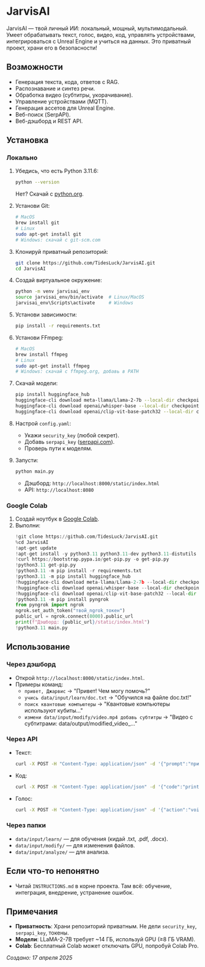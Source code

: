 # JarvisAI

JarvisAI — твой личный ИИ: локальный, мощный, мультимодальный. Умеет обрабатывать текст, голос, видео, код, управлять устройствами, интегрироваться с Unreal Engine и учиться на данных. Это приватный проект, храни его в безопасности!

## Возможности
- Генерация текста, кода, ответов с RAG.
- Распознавание и синтез речи.
- Обработка видео (субтитры, укорачивание).
- Управление устройствами (MQTT).
- Генерация ассетов для Unreal Engine.
- Веб-поиск (SerpAPI).
- Веб-дэшборд и REST API.

## Установка

### Локально
1. Убедись, что есть Python 3.11.6:
   ```bash
   python --version
   ```
   Нет? Скачай с [python.org](https://www.python.org/downloads/).

2. Установи Git:
   ```bash
   # MacOS
   brew install git
   # Linux
   sudo apt-get install git
   # Windows: скачай с git-scm.com
   ```

3. Клонируй приватный репозиторий:
   ```bash
   git clone https://github.com/TidesLuck/JarvisAI.git
   cd JarvisAI
   ```

4. Создай виртуальное окружение:
   ```bash
   python -m venv jarvisai_env
   source jarvisai_env/bin/activate  # Linux/MacOS
   jarvisai_env\Scripts\activate     # Windows
   ```

5. Установи зависимости:
   ```bash
   pip install -r requirements.txt
   ```

6. Установи FFmpeg:
   ```bash
   # MacOS
   brew install ffmpeg
   # Linux
   sudo apt-get install ffmpeg
   # Windows: скачай с ffmpeg.org, добавь в PATH
   ```

7. Скачай модели:
   ```bash
   pip install huggingface_hub
   huggingface-cli download meta-llama/Llama-2-7b --local-dir checkpoints/llama
   huggingface-cli download openai/whisper-base --local-dir checkpoints/whisper
   huggingface-cli download openai/clip-vit-base-patch32 --local-dir checkpoints/clip
   ```

8. Настрой `config.yaml`:
   - Укажи `security_key` (любой секрет).
   - Добавь `serpapi_key` ([serpapi.com](https://serpapi.com)).
   - Проверь пути к моделям.

9. Запусти:
   ```bash
   python main.py
   ```
   - Дэшборд: `http://localhost:8000/static/index.html`
   - API: `http://localhost:8080`

### Google Colab
1. Создай ноутбук в [Google Colab](https://colab.research.google.com).
2. Выполни:
   ```python
   !git clone https://github.com/TidesLuck/JarvisAI.git
   %cd JarvisAI
   !apt-get update
   !apt-get install -y python3.11 python3.11-dev python3.11-distutils ffmpeg
   !curl https://bootstrap.pypa.io/get-pip.py -o get-pip.py
   !python3.11 get-pip.py
   !python3.11 -m pip install -r requirements.txt
   !python3.11 -m pip install huggingface_hub
   !huggingface-cli download meta-llama/Llama-2-7b --local-dir checkpoints/llama
   !huggingface-cli download openai/whisper-base --local-dir checkpoints/whisper
   !huggingface-cli download openai/clip-vit-base-patch32 --local-dir checkpoints/clip
   !python3.11 -m pip install pyngrok
   from pyngrok import ngrok
   ngrok.set_auth_token("твой_ngrok_токен")
   public_url = ngrok.connect(8000).public_url
   print(f"Дэшборд: {public_url}/static/index.html")
   !python3.11 main.py
   ```

## Использование

### Через дэшборд
- Открой `http://localhost:8000/static/index.html`.
- Примеры команд:
  - `привет, Джарвис` → "Привет! Чем могу помочь?"
  - `учись data/input/learn/doc.txt` → "Обучился на файле doc.txt!"
  - `поиск квантовые компьютеры` → "Квантовые компьютеры используют кубиты..."
  - `измени data/input/modify/video.mp4 добавь субтитры` → "Видео с субтитрами: data/output/modified_video_..."

### Через API
- Текст:
  ```bash
  curl -X POST -H "Content-Type: application/json" -d '{"prompt":"привет, Джарвис"}' http://localhost:8080/api/v1/text
  ```
- Код:
  ```bash
  curl -X POST -H "Content-Type: application/json" -d '{"code":"print(\"Hello\")"}' http://localhost:8080/api/v1/code
  ```
- Голос:
  ```bash
  curl -X POST -H "Content-Type: application/json" -d '{"action":"voice_command", "audio_path":"data/input/command.wav"}' http://localhost:8080/api/v1/audio
  ```

### Через папки
- `data/input/learn/` — для обучения (кидай .txt, .pdf, .docx).
- `data/input/modify/` — для изменения файлов.
- `data/input/analyze/` — для анализа.

## Если что-то непонятно
- Читай `INSTRUCTIONS.md` в корне проекта. Там всё: обучение, интеграция, внедрение, устранение ошибок.

## Примечания
- **Приватность**: Храни репозиторий приватным. Не дели `security_key`, `serpapi_key`, токены.
- **Модели**: LLaMA-2-7B требует ~14 ГБ, используй GPU (≥8 ГБ VRAM).
- **Colab**: Бесплатный Colab может отключать GPU, попробуй Colab Pro.

*Создано: 17 апреля 2025*
